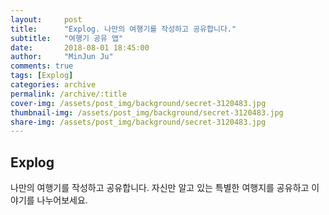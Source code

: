 ```yaml
---
layout:     post
title:      "Explog. 나만의 여행기를 작성하고 공유합니다."
subtitle:   "여행기 공유 앱"
date:       2018-08-01 18:45:00
author:     "MinJun Ju"
comments: true 
tags: [Explog]
categories: archive
permalink: /archive/:title
cover-img: /assets/post_img/background/secret-3120483.jpg
thumbnail-img: /assets/post_img/background/secret-3120483.jpg
share-img: /assets/post_img/background/secret-3120483.jpg
---
```


## Explog 

나만의 여행기를 작성하고 공유합니다. 자신만 알고 있는 특별한 여행지를 공유하고 이야기를 나누어보세요.